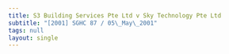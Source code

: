 ```yaml
---
title: S3 Building Services Pte Ltd v Sky Technology Pte Ltd
subtitle: "[2001] SGHC 87 / 05\_May\_2001"
tags: null
layout: single
---
```


